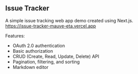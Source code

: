 ## Issue Tracker

A simple issue tracking web app demo created using Next.js.  
https://issue-tracker-mauve-eta.vercel.app

Features:

- OAuth 2.0 authentication
- Basic authorization
- CRUD (Create, Read, Update, Delete) API
- Pagination, filtering, and sorting
- Markdown editor
